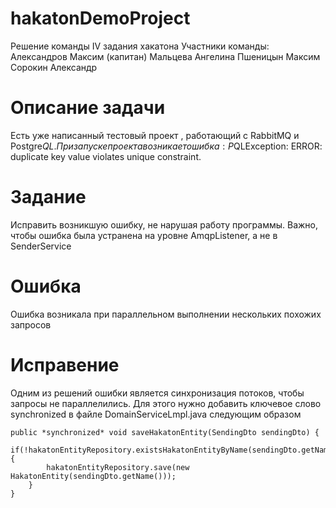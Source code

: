 # hakatonDemoProject
Решение команды IV задания хакатона
Участники команды: 
Александров Максим (капитан)
Мальцева Ангелина
Пшеницын Максим
Сорокин Александр

# Описание задачи
Есть уже написанный тестовый проект , работающий с RabbitMQ и Postgre$QL. При
запуске проекта возникает ошибка: P$QLException: ERROR: duplicate key value violates
unique constraint.

# Задание
Исправить возникшую ошибку, не нарушая работу программы. Важно, чтобы ошибка
была устранена на уровне AmqpListener, а не в SenderService

# Ошибка
Ошибка возникала при параллельном выполнении нескольких похожих запросов

# Исправение 
Одним из решений ошибки является синхронизация потоков, чтобы запросы не параллелились. Для этого нужно добавить ключевое слово synchronized в файле DomainServiceLmpl.java следующим образом
```
public *synchronized* void saveHakatonEntity(SendingDto sendingDto) {
    if(!hakatonEntityRepository.existsHakatonEntityByName(sendingDto.getName())){
        hakatonEntityRepository.save(new HakatonEntity(sendingDto.getName()));
    }
}
```

